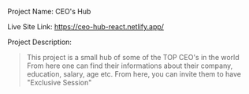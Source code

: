 Project Name: CEO's Hub 

Live Site Link: https://ceo-hub-react.netlify.app/

Project Description:

> This project is a small hub of some of the TOP CEO's in the world
>From here one can find their informations about their company, education, salary, age etc.
>From here, you can invite them to have "Exclusive Session" 